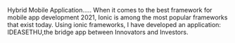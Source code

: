 Hybrid Mobile Application.....
When it comes to the best framework for mobile app development 2021, 
Ionic is among the most popular frameworks that exist today. 
Using ionic frameworks, I have developed an application: IDEASETHU,the bridge app between Innovators and Investors.
